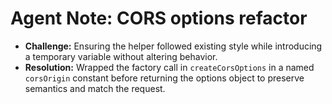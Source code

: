 # Agent Note: CORS options refactor

- **Challenge:** Ensuring the helper followed existing style while introducing a temporary variable without altering behavior.
- **Resolution:** Wrapped the factory call in `createCorsOptions` in a named `corsOrigin` constant before returning the options object to preserve semantics and match the request.

